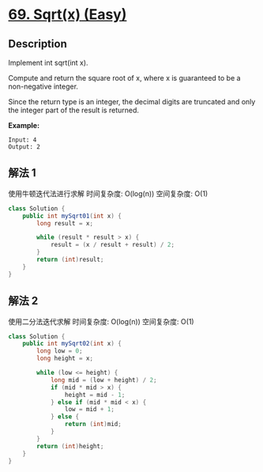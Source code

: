 # [69. Sqrt(x) (Easy)](https://leetcode.com/problems/sqrtx/)

## Description

Implement int sqrt(int x).

Compute and return the square root of x, where x is guaranteed to be a non-negative integer.

Since the return type is an integer, the decimal digits are truncated and only the integer part of the result is returned.

**Example:**

```
Input: 4
Output: 2
```


## 解法 1
使用牛顿迭代法进行求解
时间复杂度: O(log(n))
空间复杂度: O(1)
```java
class Solution {
    public int mySqrt01(int x) {
        long result = x;

        while (result * result > x) {
            result = (x / result + result) / 2;
        }
        return (int)result;
    }
}
```

## 解法 2
使用二分法迭代求解
时间复杂度: O(log(n))
空间复杂度: O(1)
```java
class Solution {
    public int mySqrt02(int x) {
        long low = 0;
        long height = x;

        while (low <= height) {
            long mid = (low + height) / 2;
            if (mid * mid > x) {
                height = mid - 1;
            } else if (mid * mid < x) {
                low = mid + 1;
            } else {
                return (int)mid;
            }
        }
        return (int)height;
    }
}
```
